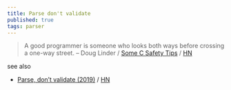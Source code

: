 ```yaml
---
title: Parse don't validate
published: true
tags: parser
---
```

> A good programmer is someone who looks both ways before crossing a one-way street. – Doug Linder / [Some C Safety Tips](https://www.lelanthran.com/chap13/content.html) / [HN](https://news.ycombinator.com/item?id=44507405)

see also
- [Parse, don’t validate (2019)](https://lexi-lambda.github.io/blog/2019/11/05/parse-don-t-validate/) / [HN](https://news.ycombinator.com/item?id=35053118)